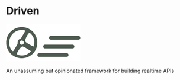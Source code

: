 # Driven

![Driven Framework](./assets/driven.svg "Driven")

An unassuming but opinionated framework for building realtime APIs
